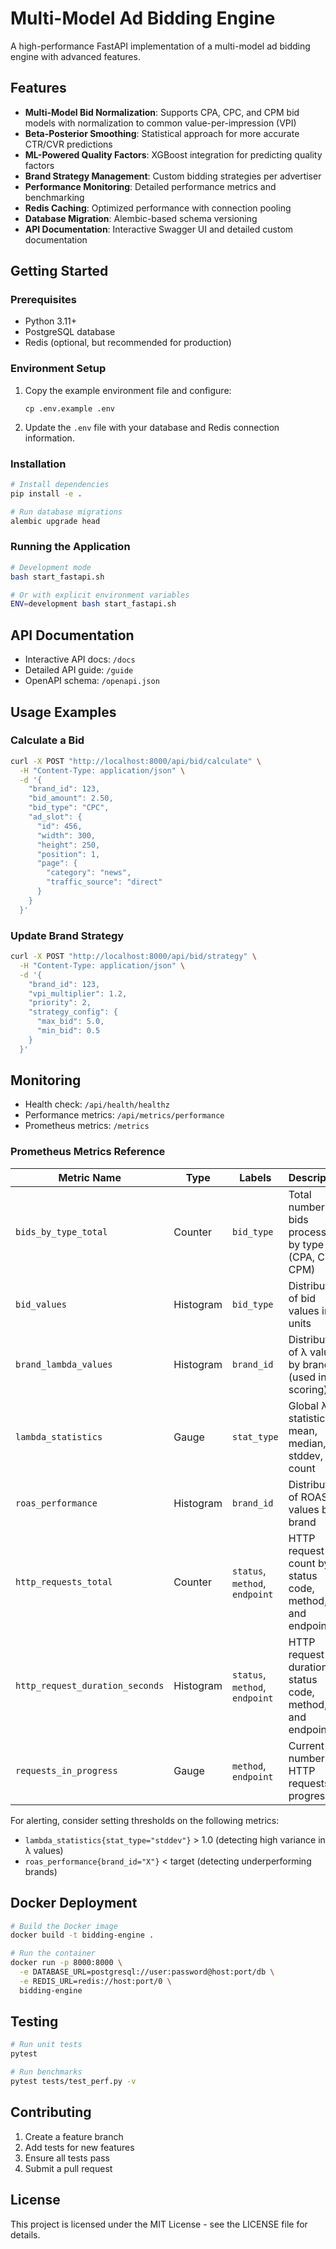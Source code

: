 # Multi-Model Ad Bidding Engine

A high-performance FastAPI implementation of a multi-model ad bidding engine with advanced features.

## Features

- **Multi-Model Bid Normalization**: Supports CPA, CPC, and CPM bid models with normalization to common value-per-impression (VPI)
- **Beta-Posterior Smoothing**: Statistical approach for more accurate CTR/CVR predictions
- **ML-Powered Quality Factors**: XGBoost integration for predicting quality factors
- **Brand Strategy Management**: Custom bidding strategies per advertiser
- **Performance Monitoring**: Detailed performance metrics and benchmarking
- **Redis Caching**: Optimized performance with connection pooling
- **Database Migration**: Alembic-based schema versioning
- **API Documentation**: Interactive Swagger UI and detailed custom documentation

## Getting Started

### Prerequisites

- Python 3.11+
- PostgreSQL database
- Redis (optional, but recommended for production)

### Environment Setup

1. Copy the example environment file and configure:
   ```
   cp .env.example .env
   ```

2. Update the `.env` file with your database and Redis connection information.

### Installation

```bash
# Install dependencies
pip install -e .

# Run database migrations
alembic upgrade head
```

### Running the Application

```bash
# Development mode
bash start_fastapi.sh

# Or with explicit environment variables
ENV=development bash start_fastapi.sh
```

## API Documentation

- Interactive API docs: `/docs` 
- Detailed API guide: `/guide`
- OpenAPI schema: `/openapi.json`

## Usage Examples

### Calculate a Bid

```bash
curl -X POST "http://localhost:8000/api/bid/calculate" \
  -H "Content-Type: application/json" \
  -d '{
    "brand_id": 123,
    "bid_amount": 2.50,
    "bid_type": "CPC",
    "ad_slot": {
      "id": 456,
      "width": 300,
      "height": 250,
      "position": 1,
      "page": {
        "category": "news",
        "traffic_source": "direct"
      }
    }
  }'
```

### Update Brand Strategy

```bash
curl -X POST "http://localhost:8000/api/bid/strategy" \
  -H "Content-Type: application/json" \
  -d '{
    "brand_id": 123,
    "vpi_multiplier": 1.2,
    "priority": 2,
    "strategy_config": {
      "max_bid": 5.0,
      "min_bid": 0.5
    }
  }'
```

## Monitoring

- Health check: `/api/health/healthz`
- Performance metrics: `/api/metrics/performance`
- Prometheus metrics: `/metrics`

### Prometheus Metrics Reference

| Metric Name | Type | Labels | Description |
|-------------|------|--------|-------------|
| `bids_by_type_total` | Counter | `bid_type` | Total number of bids processed by type (CPA, CPC, CPM) |
| `bid_values` | Histogram | `bid_type` | Distribution of bid values in $ units |
| `brand_lambda_values` | Histogram | `brand_id` | Distribution of λ values by brand (used in bid scoring) |
| `lambda_statistics` | Gauge | `stat_type` | Global λ statistics: mean, median, stddev, count |
| `roas_performance` | Histogram | `brand_id` | Distribution of ROAS values by brand |
| `http_requests_total` | Counter | `status`, `method`, `endpoint` | HTTP request count by status code, method, and endpoint |
| `http_request_duration_seconds` | Histogram | `status`, `method`, `endpoint` | HTTP request duration by status code, method, and endpoint |
| `requests_in_progress` | Gauge | `method`, `endpoint` | Current number of HTTP requests in progress |

For alerting, consider setting thresholds on the following metrics:
- `lambda_statistics{stat_type="stddev"}` > 1.0 (detecting high variance in λ values)
- `roas_performance{brand_id="X"}` < target (detecting underperforming brands)

## Docker Deployment

```bash
# Build the Docker image
docker build -t bidding-engine .

# Run the container
docker run -p 8000:8000 \
  -e DATABASE_URL=postgresql://user:password@host:port/db \
  -e REDIS_URL=redis://host:port/0 \
  bidding-engine
```

## Testing

```bash
# Run unit tests
pytest

# Run benchmarks
pytest tests/test_perf.py -v
```

## Contributing

1. Create a feature branch
2. Add tests for new features
3. Ensure all tests pass
4. Submit a pull request

## License

This project is licensed under the MIT License - see the LICENSE file for details.